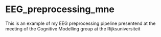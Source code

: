# EEG_preprocessing_mne
This is an example of my EEG preprocessing pipeline presentend at the meeting of the Cognitive Modelling group at the Rijksuniversiteit 
